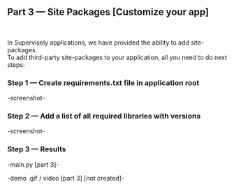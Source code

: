 
<div align="left" markdown>

## **Part 3 — Site Packages [Customize your app]**  
<br/>
</div>

In Supervisely applications, we have provided the ability to add site-packages.  
To add third-party site-packages to your application, all you need to do next steps:


### Step 1 — Create requirements.txt file in application root


-screenshot-


### Step 2 — Add a list of all required libraries with versions


-screenshot-


### Step 3 — Results

-main.py [part 3]-

-demo .gif / video [part 3] [not created]-


